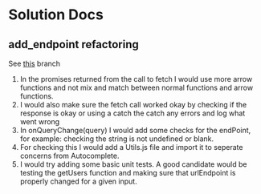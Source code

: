 # Solution Docs

<!-- You can include documentation, additional setup instructions, notes etc. here -->

## add_endpoint refactoring

See [this](https://github.com/rianf2/javascript-frontend-coding-challenge/tree/add_endpoint) branch

1. In the promises returned from the call to fetch I would use more arrow functions and not mix and match between normal functions and arrow functions.
2. I would also make sure the fetch call worked okay by checking if the response is okay or using a catch the catch any errors and log what went wrong
3. In onQueryChange(query) I would add some checks for the endPoint, for example: checking the string is not undefined or blank.
4. For checking this I would add a Utils.js file and import it to seperate concerns from Autocomplete.
5. I would try adding some basic unit tests. A good candidate would be testing the getUsers function and making sure that urlEndpoint is properly changed for a given input.